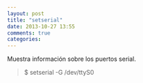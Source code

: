 ```yaml
---
layout: post
title: "setserial"
date: 2013-10-27 13:55
comments: true
categories: 
---
```

Muestra información sobre los puertos serial.

>$ setserial -G /dev/ttyS0

